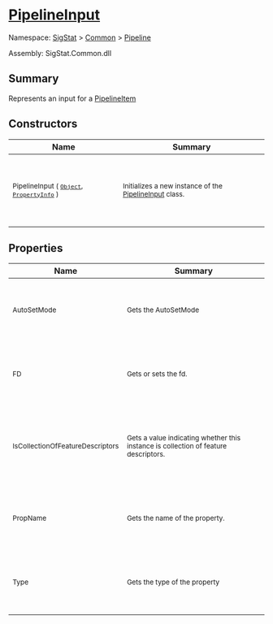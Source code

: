 # [PipelineInput](./PipelineInput.md)

Namespace: [SigStat]() > [Common](./../README.md) > [Pipeline](./README.md)

Assembly: SigStat.Common.dll

## Summary
Represents an input for a [PipelineItem](https://github.com/hargitomi97/sigstat/blob/master/docs/md/.md)

## Constructors

| Name | Summary | 
| --- | --- | 
| <p>&nbsp;</p><sub>PipelineInput ( [`Object`](https://docs.microsoft.com/en-us/dotnet/api/System.Object), [`PropertyInfo`](https://docs.microsoft.com/en-us/dotnet/api/System.Reflection.PropertyInfo) )</sub><p>&nbsp;</p>| <p>&nbsp;</p><sub>Initializes a new instance of the [PipelineInput](https://github.com/hargitomi97/sigstat/blob/master/docs/md/SigStat/Common/Pipeline/PipelineInput.md) class.</sub><p>&nbsp;</p>| <br>


## Properties

| Name | Summary | 
| --- | --- | 
| <p>&nbsp;</p><sub>AutoSetMode</sub><p>&nbsp;</p>| <p>&nbsp;</p><sub>Gets the AutoSetMode</sub><p>&nbsp;</p>| <br>
| <p>&nbsp;</p><sub>FD</sub><p>&nbsp;</p>| <p>&nbsp;</p><sub>Gets or sets the fd.</sub><p>&nbsp;</p>| <br>
| <p>&nbsp;</p><sub>IsCollectionOfFeatureDescriptors</sub><p>&nbsp;</p>| <p>&nbsp;</p><sub>Gets a value indicating whether this instance is collection of feature descriptors.</sub><p>&nbsp;</p>| <br>
| <p>&nbsp;</p><sub>PropName</sub><p>&nbsp;</p>| <p>&nbsp;</p><sub>Gets the name of the property.</sub><p>&nbsp;</p>| <br>
| <p>&nbsp;</p><sub>Type</sub><p>&nbsp;</p>| <p>&nbsp;</p><sub>Gets the type of the property</sub><p>&nbsp;</p>| <br>


